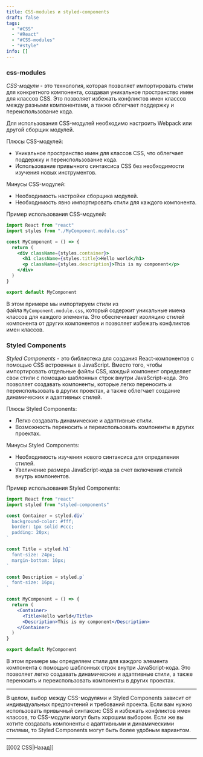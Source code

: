 ```yaml
---
title: CSS-modules и styled-components
draft: false
tags:
  - "#CSS"
  - "#React"
  - "#CSS-modules"
  - "#style"
info: []
---
```

### css-modules

_CSS-модули_ - это технология, которая позволяет импортировать стили для конкретного компонента, создавая уникальное пространство имен для классов CSS. Это позволяет избежать конфликтов имен классов между разными компонентами, а также облегчает поддержку и переиспользование кода.

Для использования CSS-модулей необходимо настроить Webpack или другой сборщик модулей.

Плюсы CSS-модулей:

- Уникальное пространство имен для классов CSS, что облегчает поддержку и переиспользование кода.
- Использование привычного синтаксиса CSS без необходимости изучения новых инструментов.

Минусы CSS-модулей:

- Необходимость настройки сборщика модулей.
- Необходимость явно импортировать стили для каждого компонента.

Пример использования CSS-модулей:

```jsx
import React from "react"
import styles from "./MyComponent.module.css"

const MyComponent = () => {
  return (
    <div className={styles.container}>
      <h1 className={styles.title}>Hello world</h1>
      <p className={styles.description}>This is my component</p>
    </div>
  )
}

export default MyComponent
```

В этом примере мы импортируем стили из файла `MyComponent.module.css`, который содержит уникальные имена классов для каждого элемента. Это обеспечивает изоляцию стилей компонента от других компонентов и позволяет избежать конфликтов имен классов.

### Styled Components

_Styled Components_ - это библиотека для создания React-компонентов с помощью CSS встроенных в JavaScript. Вместо того, чтобы импортировать отдельные файлы CSS, каждый компонент определяет свои стили с помощью шаблонных строк внутри JavaScript-кода. Это позволяет создавать компоненты, которые легко переносить и переиспользовать в других проектах, а также облегчает создание динамических и адаптивных стилей.

Плюсы Styled Components:

- Легко создавать динамические и адаптивные стили.
- Возможность переносить и переиспользовать компоненты в других проектах.

Минусы Styled Components:

- Необходимость изучения нового синтаксиса для определения стилей.
- Увеличение размера JavaScript-кода за счет включения стилей внутрь компонентов.

Пример использования Styled Components:

```jsx
import React from "react"
import styled from "styled-components"

const Container = styled.div`
  background-color: #fff;
  border: 1px solid #ccc;
  padding: 20px;
`

const Title = styled.h1`
  font-size: 24px;
  margin-bottom: 10px;
`

const Description = styled.p`
  font-size: 16px;
`

const MyComponent = () => {
  return (
    <Container>
      <Title>Hello world</Title>
      <Description>This is my component</Description>
    </Container>
  )
}

export default MyComponent
```

В этом примере мы определяем стили для каждого элемента компонента с помощью шаблонных строк внутри JavaScript-кода. Это позволяет легко создавать динамические и адаптивные стили, а также переносить и переиспользовать компоненты в других проектах.

---

В целом, выбор между CSS-модулями и Styled Components зависит от индивидуальных предпочтений и требований проекта. Если вам нужно использовать привычный синтаксис CSS и избежать конфликтов имен классов, то CSS-модули могут быть хорошим выбором. Если же вы хотите создавать компоненты с адаптивными и динамическими стилями, то Styled Components могут быть более удобным вариантом.

---

[[002 CSS|Назад]]